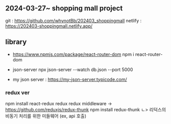 ## 2024-03-27~ shopping mall project

git : https://github.com/whynotBb/202403_shoppingmall
netlify : https://202403-shoppingmall.netlify.app/

## library

-   https://www.npmjs.com/package/react-router-dom
    npm i react-router-dom

-   json-server
    npx json-server --watch db.json --port 5000

-   my json server : https://my-json-server.typicode.com/

### redux ver

npm install react-redux redux
redux middleware
-> https://github.com/reduxjs/redux-thunk npm install redux-thunk
ㄴ> 리덕스의 비동기 처리를 위한 미들웨어 (ex, api 호출)
